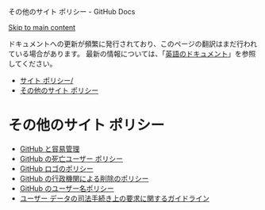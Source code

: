 その他のサイト ポリシー - GitHub Docs

[Skip to main content](#main-content)

ドキュメントへの更新が頻繁に発行されており、このページの翻訳はまだ行われている場合があります。 最新の情報については、「[英語のドキュメント](/en)」を参照してください。

* [サイト ポリシー/](/ja/site-policy)
* [その他のサイト ポリシー](/ja/site-policy/other-site-policies)

その他のサイト ポリシー
==========

* [GitHub と貿易管理](/ja/site-policy/other-site-policies/github-and-trade-controls)
* [GitHub の死亡ユーザー ポリシー](/ja/site-policy/other-site-policies/github-deceased-user-policy)
* [GitHub ロゴのポリシー](/ja/site-policy/other-site-policies/github-logo-policy)
* [GitHub の行政機関による削除のポリシー](/ja/site-policy/other-site-policies/github-government-takedown-policy)
* [GitHub のユーザー名ポリシー](/ja/site-policy/other-site-policies/github-username-policy)
* [ユーザー データの司法手続き上の要求に関するガイドライン](/ja/site-policy/other-site-policies/guidelines-for-legal-requests-of-user-data)
